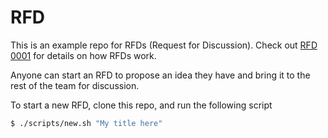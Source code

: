 # RFD

This is an example repo for RFDs (Request for Discussion). Check out [RFD 0001](./text/0001) for details on how RFDs work.

Anyone can start an RFD to propose an idea they have and bring it to the rest of the team for discussion.

To start a new RFD, clone this repo, and run the following script

```bash
$ ./scripts/new.sh "My title here"
```
